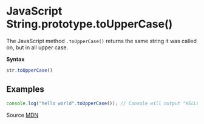 # JavaScript String.prototype.toUpperCase()

The JavaScript method `.toUpperCase()` returns the same string it was called on, but in all upper case.

**Syntax**

```javascript
str.toUpperCase()
```

## Examples

```javascript
console.log("hello world".toUpperCase()); // Console will output "HELLO WORLD"
```

Source [MDN](https://developer.mozilla.org/en-US/docs/Web/JavaScript/Reference/Global_Objects/String/toUpperCase)
